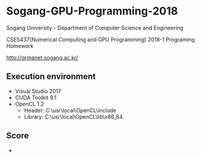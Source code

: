 # Sogang-GPU-Programming-2018

Sogang University - Department of Computer Science and Engineering

CSE5437(Numerical Computing and GPU Programming) 2018-1 Programing Homework

http://grmanet.sogang.ac.kr/


Execution environment
---
* Visual Studio 2017
* CUDA Toolkit 9.1
* OpenCL 1.2
  * Header: C:\usr\local\OpenCL\include
  * Library: C:\usr\local\OpenCL\lib\x86_64


Score
---
* 
